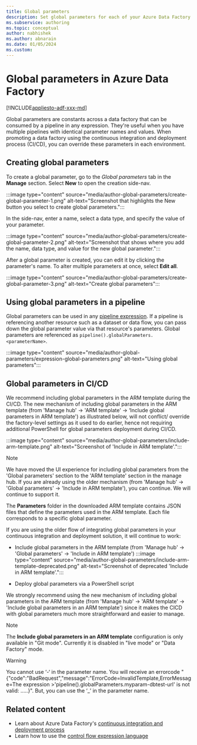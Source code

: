 ```yaml
---
title: Global parameters
description: Set global parameters for each of your Azure Data Factory environments
ms.subservice: authoring
ms.topic: conceptual
author: nabhishek
ms.author: abnarain
ms.date: 01/05/2024
ms.custom:
---
```


# Global parameters in Azure Data Factory

[!INCLUDE[appliesto-adf-xxx-md](includes/appliesto-adf-xxx-md.md)]

Global parameters are constants across a data factory that can be consumed by a pipeline in any expression. They're useful when you have multiple pipelines with identical parameter names and values. When promoting a data factory using the continuous integration and deployment process (CI/CD), you can override these parameters in each environment. 

## Creating global parameters

To create a global parameter, go to the *Global parameters* tab in the **Manage** section. Select **New** to open the creation side-nav.

:::image type="content" source="media/author-global-parameters/create-global-parameter-1.png" alt-text="Screenshot that highlights the New button you select to create global parameters.":::

In the side-nav, enter a name, select a data type, and specify the value of your parameter.

:::image type="content" source="media/author-global-parameters/create-global-parameter-2.png" alt-text="Screenshot that shows where you add the name, data type, and value for the new global parameter.":::

After a global parameter is created, you can edit it by clicking the parameter's name. To alter multiple parameters at once, select **Edit all**.

:::image type="content" source="media/author-global-parameters/create-global-parameter-3.png" alt-text="Create global parameters":::


## Using global parameters in a pipeline

Global parameters can be used in any [pipeline expression](control-flow-expression-language-functions.md). If a pipeline is referencing another resource such as a dataset or data flow, you can pass down the global parameter value via that resource's parameters. Global parameters are referenced as `pipeline().globalParameters.<parameterName>`.

:::image type="content" source="media/author-global-parameters/expression-global-parameters.png" alt-text="Using global parameters":::

## <a name="cicd"></a> Global parameters in CI/CD

We recommend including global parameters in the ARM template during the CI/CD. The new mechanism of including global parameters in the ARM template (from 'Manage hub' -> 'ARM template' -> ‘Include global parameters in ARM template') as illustrated below, will not conflict/ override the factory-level settings as it used to do earlier, hence not requiring additional PowerShell for global parameters deployment during CI/CD.

:::image type="content" source="media/author-global-parameters/include-arm-template.png" alt-text="Screenshot of 'Include in ARM template'.":::

> [!NOTE]
> We have moved the UI experience for including global parameters from the 'Global parameters' section to the 'ARM template' section in the manage hub. 
If you are already using the older mechanism (from 'Manage hub' -> 'Global parameters' -> 'Include in ARM template'), you can continue. We will continue to support it.

The **Parameters** folder in the downloaded ARM template contains JSON files that define the parameters used in the ARM template. Each file corresponds to a specific global parameter.

If you are using the older flow of integrating global parameters in your continuous integration and deployment solution, it will continue to work:

* Include global parameters in the ARM template (from 'Manage hub' -> 'Global parameters' -> 'Include in ARM template')
:::image type="content" source="media/author-global-parameters/include-arm-template-deprecated.png" alt-text="Screenshot of deprecated 'Include in ARM template'.":::

* Deploy global parameters via a PowerShell script

We strongly recommend using the new mechanism of including global parameters in the ARM template (from 'Manage hub' -> 'ARM template' -> 'Include global parameters in an ARM template') since it makes the CICD with global parameters much more straightforward and easier to manage.

> [!NOTE]
> The **Include global parameters in an ARM template** configuration is only available in "Git mode". Currently it is disabled in "live mode" or "Data Factory" mode.  

> [!WARNING]
>You cannot use  ‘-‘ in the parameter name. You will receive an errorcode "{"code":"BadRequest","message":"ErrorCode=InvalidTemplate,ErrorMessage=The expression >'pipeline().globalParameters.myparam-dbtest-url' is not valid: .....}". But, you can use the ‘_’ in the parameter name. 

## Related content

* Learn about Azure Data Factory's [continuous integration and deployment process](continuous-integration-delivery-improvements.md)
* Learn how to use the [control flow expression language](control-flow-expression-language-functions.md)
